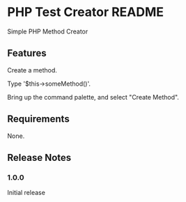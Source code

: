 # PHP Test Creator README

Simple PHP Method Creator

## Features

Create a method.

Type '$this->someMethod()'.

Bring up the command palette, and select "Create Method".

## Requirements

None.

## Release Notes

### 1.0.0

Initial release
